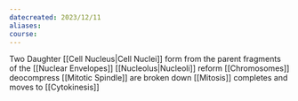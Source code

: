 ```yaml
---
datecreated: 2023/12/11
aliases: 
course:
---
```

Two Daughter [[Cell Nucleus|Cell Nuclei]] form from the parent fragments of the [[Nuclear Envelopes]]
[[Nucleolus|Nucleoli]] reform
[[Chromosomes]] deocompress
[[Mitotic Spindle]] are broken down
[[Mitosis]] completes and moves to [[Cytokinesis]]